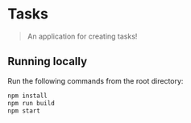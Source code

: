 # Tasks
  > An application for creating tasks! 

## Running locally ##

Run the following commands from the root directory:
```javascript
npm install  
npm run build 
npm start
```  